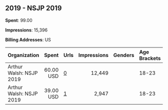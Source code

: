 ## 2019 - NSJP 2019 
**Spent**: 99.00

**Impressions**: 15,396

**Billing Addresses**: US

|Organization|Spent|Urls|Impressions|Genders|Age Brackets|Country Codes|
|:---|---:|:---|---:|:---|:---|:---|
|Arthur Walsh: NSJP 2019|60.00 USD|[0](https://www.snap.com/political-ads/asset/7e8e9260ebf2801d07d2b2372d43ee5a023730c54d0215378afb211f4bb2c743?mediaType=png)|12,449||18-23|united states|
|Arthur Walsh: NSJP 2019|39.00 USD|[1](https://www.snap.com/political-ads/asset/2cfd85fcc286a3c8b6bc2884adcd85af9811daff5ad9e24cc6911e1816c32f67?mediaType=png)|2,947||18-23|united states|
